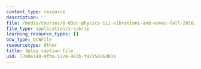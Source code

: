```yaml
---
content_type: resource
description: ''
file: /media/courses/8-03sc-physics-iii-vibrations-and-waves-fall-2016/7390e1408fba5124963bf4725036d01a_FCFpaKcpuXQ.vtt
file_type: application/x-subrip
learning_resource_types: []
ocw_type: OCWFile
resourcetype: Other
title: 3play caption file
uid: 7390e140-8fba-5124-963b-f4725036d01a
---
```

